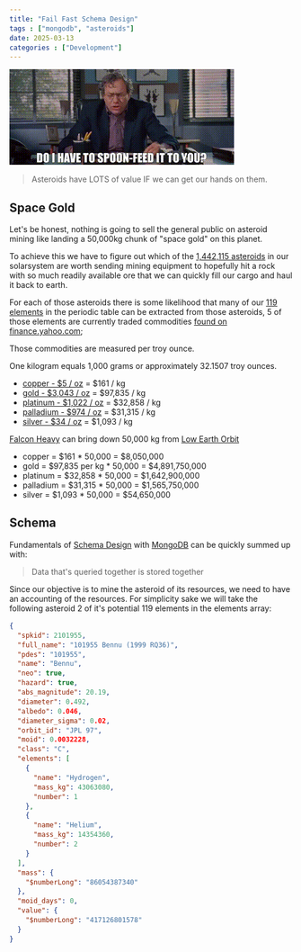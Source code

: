 ```yaml
---
title: "Fail Fast Schema Design"
tags : ["mongodb", "asteroids"]
date: 2025-03-13
categories : ["Development"]
---
```

![Lewis Black in "Accepted" 2006](/assets/img/spoonfeed.gif)

> Asteroids have LOTS of value IF we can get our hands on them.

## Space Gold
Let's be honest, nothing is going to sell the general public on asteroid mining like landing a 50,000kg chunk of "space gold" on this planet.

To achieve this we have to figure out which of the [1,442,115 asteroids](https://ssd.jpl.nasa.gov/tools/sbdb_query.html#!#results) in our solarsystem are worth sending mining equipment to hopefully hit a rock with so much readily available ore that we can quickly fill our cargo and haul it back to earth.  

For each of those asteroids there is some likelihood that many of our [119 elements](https://ssd.jpl.nasa.gov/tools/sbdb_query.html#!#results) in the periodic table can be extracted from those asteroids, 5 of those elements are currently traded commodities [found on finance.yahoo.com](finance.yahoo.com);

Those commodities are measured per troy ounce.

One kilogram equals 1,000 grams or approximately 32.1507 troy ounces.

- [copper - $5 / oz](https://finance.yahoo.com/quote/HG%3DF/) = $161 / kg
- [gold - $3,043 / oz](https://finance.yahoo.com/quote/GC%3DF/) = $97,835 / kg
- [platinum - $1,022 / oz](https://finance.yahoo.com/quote/PL%3DF/) = $32,858 / kg
- [palladium - $974 / oz](https://finance.yahoo.com/quote/PA%3DF/) = $31,315 / kg
- [silver - $34 / oz](https://finance.yahoo.com/quote/SI%3DF/) = $1,093 / kg
<!--more-->

[Falcon Heavy](https://en.wikipedia.org/wiki/Falcon_Heavy) can bring down 50,000 kg from [Low Earth Orbit](https://en.wikipedia.org/wiki/Low_Earth_orbit)

- copper = $161 * 50,000 = $8,050,000
- gold = $97,835 per kg * 50,000 = $4,891,750,000
- platinum = $32,858 * 50,000 = $1,642,900,000
- palladium = $31,315 * 50,000 = $1,565,750,000
- silver = $1,093 * 50,000 = $54,650,000

## Schema
Fundamentals of [Schema Design](https://www.mongodb.com/developer/products/mongodb/mongodb-schema-design-best-practices/) with [MongoDB](https://learn.mongodb.com/) can be quickly summed up with: 

> Data that's queried together is stored together

Since our objective is to mine the asteroid of its resources, we need to have an accounting of the resources.  For simplicity sake we will take the following asteroid 2 of it's potential 119 elements in the elements array:

```json
{
  "spkid": 2101955,
  "full_name": "101955 Bennu (1999 RQ36)",
  "pdes": "101955",
  "name": "Bennu",
  "neo": true,
  "hazard": true,
  "abs_magnitude": 20.19,
  "diameter": 0.492,
  "albedo": 0.046,
  "diameter_sigma": 0.02,
  "orbit_id": "JPL 97",
  "moid": 0.0032228,
  "class": "C",
  "elements": [
    {
      "name": "Hydrogen",
      "mass_kg": 43063080,
      "number": 1
    },
    {
      "name": "Helium",
      "mass_kg": 14354360,
      "number": 2
    }
  ],
  "mass": {
    "$numberLong": "86054387340"
  },
  "moid_days": 0,
  "value": {
    "$numberLong": "417126801578"
  }
}
```
